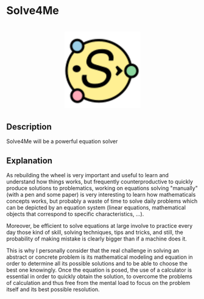 # Solve4Me

<h1 align="center">
  <img src="https://raw.githubusercontent.com/SomebodyLikeEveryBody/Solve4Me/3f33c0b2263ab359c5197dc537f1a48fb4804801/favicon.svg" alt="Solve4Me" title="Solve4Me" height="200px">
  <br>
</h1>

## Description
Solve4Me will be a powerful equation solver

## Explanation

As rebuilding the wheel is very important and useful to learn and understand how things works, but frequently counterproductive to quickly produce solutions to problematics, working on equations solving "manually" (with a pen and some paper) is very interesting to learn how mathematicals concepts works, but probably a waste of time to solve daily problems which can be depicted by an equation system (linear equations, mathematical objects that correspond to specific characteristics, ...).

Moreover, be efficient to solve equations at large involve to practice every day those kind of skill, solving techniques, tips and tricks, and still, the probability of making mistake is clearly bigger than if a machine does it.

This is why I personally consider that the real challenge in solving an abstract or concrete problem is its mathematical modeling and equation in order to determine all its possible solutions and to be able to choose the best one knowingly. Once the equation is posed, the use of a calculator is essential in order to quickly obtain the solution, to overcome the problems of calculation and thus free from the mental load to focus on the problem itself and its best possible resolution.
